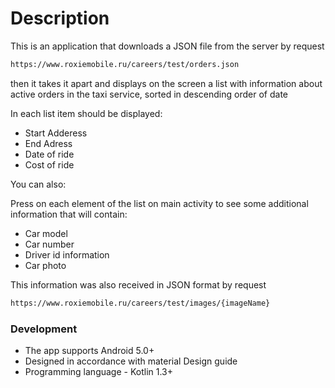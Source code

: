 # Description

This is an application that downloads a JSON file from the server by request
```sh
https://www.roxiemobile.ru/careers/test/orders.json
```
then it takes it apart and displays on the screen a list with information about active orders in the taxi service, 
sorted in descending order of date

In each list item should be displayed:

  - Start Adderess
  - End Adress
  - Date of ride
  - Cost of ride

You can also:

Press on each element of the list on main activity to see some additional information that will contain:

  - Car model
  - Car number
  - Driver id information
  - Car photo

This information was also received in JSON format by request
```sh
https://www.roxiemobile.ru/careers/test/images/{imageName}
```
### Development

  - The app supports Android 5.0+
  - Designed in accordance with material Design guide
  - Programming language - Kotlin 1.3+
